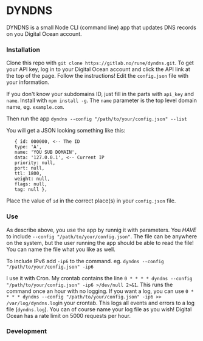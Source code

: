 # DYNDNS
DYNDNS is a small Node CLI (command line) app that updates DNS records on you Digital Ocean account.

### Installation
Clone this repo with `git clone https://gitlab.no/rune/dyndns.git`. To get your API key, log in to your Digital Ocean account and click the API link at the top of the page. Follow the instructions!  Edit the `config.json` file with your information.

If you don't know your subdomains ID, just fill in the parts with `api_key` and `name`. Install with `npm install -g`. The `name` parameter is the top level domain name, eg. `example.com`.

Then run the app `dyndns --config "/path/to/your/config.json" --list`

You will get a JSON looking something like this:

    
       { id: 000000, <-- The ID
       type: 'A',
       name: 'YOU SUB DOMAIN',
       data: '127.0.0.1', <-- Current IP
       priority: null,
       port: null,
       ttl: 1800,
       weight: null,
       flags: null,
       tag: null },

Place the value of `id` in the correct place(s) in your `config.json` file.

### Use
As describe above, you use the app by runnig it with parameters. You _HAVE_ to include `--config "/path/to/your/config.json"`. The file can be anywhere on the system, but the user running the app should be able to read the file! You can name the file what you like as well.

To include IPv6 add `-ip6` to the command. eg. `dyndns --config "/path/to/your/config.json" -ip6`

I use it with Cron. My crontab contains the line `0 * * * * dyndns --config "/path/to/your/config.json" -ip6 >/dev/null 2>&1`. This runs the command once an hour with no logging. If you want a log, you can use `0 * * * * dyndns --config "/path/to/your/config.json" -ip6 >> /var/log/dyndns.log`in your crontab. This logs all events and errors to a log file (`dyndns.log`). You can of course name your log file as you wish!  Digital Ocean has a rate limit on 5000 requests per hour.

### Development


